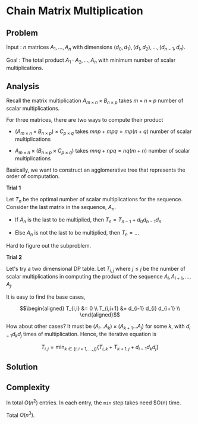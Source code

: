 # Chain Matrix Multiplication

## Problem

Input
: $n$ matrices $A_1, \ldots, A_n$ with dimensions $(d_0, d_1), (d_1, d_2), \ldots, (d_{n-1}, d_n)$.

Goal
: The total product $A_1 \cdot A_2, \ldots, A_n$ with minimum number of scalar multiplications.




## Analysis

Recall the matrix multiplication $A_{m \times n} \times B_{n \times p}$ takes $m\times n\times p$ number of scalar multiplications.

For three matrices, there are two ways to compute their product

- $\left( A_{m \times n} \times B_{n \times p} \right) \times C_{p \times q}$ takes $mnp + mpq = mp(n+q)$ number of scalar multiplications

- $A_{m \times n} \times \left(  B_{n \times p} \times C_{p \times q} \right)$ takes $mnq + npq = nq (m+n)$ number of scalar multiplications

Basically, we want to construct an agglomerative tree that represents the order of computation.


**Trial 1**

Let $T_n$ be the optimal number of scalar multiplications for the sequence. Consider the last matrix in the sequence, $A_n$.

- If $A_n$ is the last to be multiplied, then $T_n = T_{n-1} + d_0 d_{n-1} d_n$

- Else $A_n$ is not the last to be multiplied, then $T_n = ...$

Hard to figure out the subproblem.

**Trial 2**

Let's try a two dimensional DP table. Let $T_{i,j}$ where $j\le j$ be the number of scalar multiplications in computing the product of the sequence $A_i, A_{i+1}, \ldots, A_j$.

It is easy to find the base cases,

$$\begin{aligned}
T_{i,i} &= 0 \\
T_{i,i+1} &= d_{i-1} d_{i} d_{i+1} \\
\end{aligned}$$

How about other cases? It must be $(A_i \ldots A_k)\times (A_{k+1} \ldots A_j)$ for some $k$, with $d_{i-1} d_k d_j$ times of multiplication. Hence, the iterative equation is

$$T_{i,j} = \min_{k \in \left\{ i, i+1, \ldots, j \right\}} \left\{ T_{i,k} + T_{k+1,j} + d_{i-1} d_k d_j  \right\}$$

## Solution


## Complexity

In total $O(n^2)$ entries. In each entry, the `min` step takes need $O(n) time.

Total $O(n^3)$.
